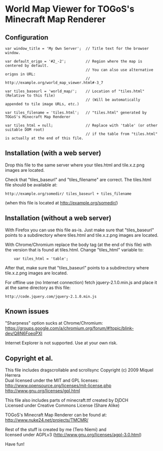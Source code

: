 World Map Viewer for TOGoS's Minecraft Map Renderer 
===================================================

Configuration
-------------

    var window_title = 'My Own Server';  // Title text for the browser window.

    var default_origo = '#2_-2';         // Region where the map is centered by default.
                                         // You can also use alternative origos in URL:
                                         //     http://example.org/world_map_viewer.html#-3_7

    var tiles_baseurl = 'world_map/';    // Location of "tiles.html" (Relative to this file)
                                         // (Will be automatically appended to tile image URLs, etc.)

    var tiles_filename = 'tiles.html';   // "tiles.html" generated by TOGoS's Minecraft Map Renderer

    var tiles_html = null;               // Replace with 'table' (or other suitable DOM root)
                                         // if the table from "tiles.html" is actually at the end of this file.


Installation (with a web server)
--------------------------------

Drop this file to the same server where your tiles.html and
tile.x.z.png images are located.

Check that "tiles_baseurl" and "tiles_filename" are correct.
The tiles.html file should be available at:

    http://example.org/somedir/ tiles_baseurl + tiles_filename

(when this file is located at http://example.org/somedir/)


Installation (without a web server)
-----------------------------------

With Firefox you can use this file as-is. Just make sure that
"tiles_baseurl" points to a subdirectory where tiles.html and
tile.x.z.png images are located.

With Chrome/Chromium replace the body tag (at the end of this
file) with the version that is found at tiles.html. Change
"tiles_html" variable to:

        var tiles_html = 'table';

After that, make sure that "tiles_baseurl" points to a subdirectory
where tile.x.z.png images are located.

For offline use (no Internet connection) fetch jquery-2.1.0.min.js
and place it at the same directory as this file:

    http://code.jquery.com/jquery-2.1.0.min.js


Known issues
------------

"Sharpness" option sucks at Chrome/Chromium:
    https://groups.google.com/a/chromium.org/forum/#!topic/blink-dev/Q8N6FoeoPXI

Internet Explorer is not supported. Use at your own risk.


Copyright et al.
----------------

This file includes dragscrollable and scrollsync Copyright (c) 2009 Miquel Herrera <br /> 
Dual licensed under the MIT and GPL licenses: <br /> 
    http://www.opensource.org/licenses/mit-license.php <br /> 
    http://www.gnu.org/licenses/gpl.html

This file also includes parts of minecraft.ttf created by DjDCH <br /> 
Licensed under Creative Commons License (Share Alike)

TOGoS's Minecraft Map Renderer can be found at: <br /> 
http://www.nuke24.net/projects/TMCMR/

Rest of the stuff is created by me (Tero Niemi) and <br /> 
licensed under AGPLv3 (http://www.gnu.org/licenses/agpl-3.0.html)

Have fun!
